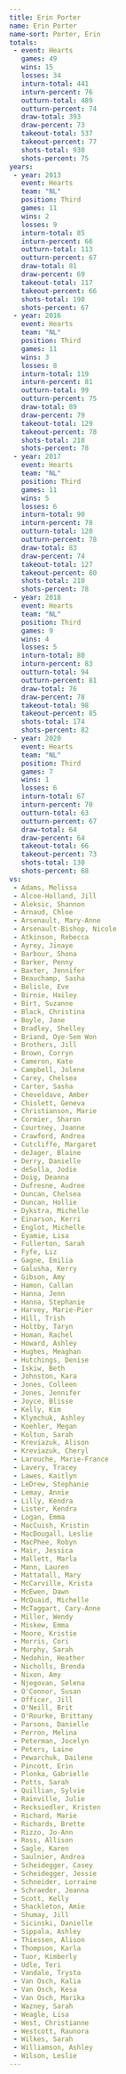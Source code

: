 ```yaml
---
title: Erin Porter
name: Erin Porter
name-sort: Porter, Erin
totals:
 - event: Hearts
   games: 49
   wins: 15
   losses: 34
   inturn-total: 441
   inturn-percent: 76
   outturn-total: 489
   outturn-percent: 74
   draw-total: 393
   draw-percent: 73
   takeout-total: 537
   takeout-percent: 77
   shots-total: 930
   shots-percent: 75
years:
 - year: 2013
   event: Hearts
   team: "NL"
   position: Third
   games: 11
   wins: 2
   losses: 9
   inturn-total: 85
   inturn-percent: 66
   outturn-total: 113
   outturn-percent: 67
   draw-total: 81
   draw-percent: 69
   takeout-total: 117
   takeout-percent: 66
   shots-total: 198
   shots-percent: 67
 - year: 2016
   event: Hearts
   team: "NL"
   position: Third
   games: 11
   wins: 3
   losses: 8
   inturn-total: 119
   inturn-percent: 81
   outturn-total: 99
   outturn-percent: 75
   draw-total: 89
   draw-percent: 79
   takeout-total: 129
   takeout-percent: 78
   shots-total: 218
   shots-percent: 78
 - year: 2017
   event: Hearts
   team: "NL"
   position: Third
   games: 11
   wins: 5
   losses: 6
   inturn-total: 90
   inturn-percent: 78
   outturn-total: 120
   outturn-percent: 78
   draw-total: 83
   draw-percent: 74
   takeout-total: 127
   takeout-percent: 80
   shots-total: 210
   shots-percent: 78
 - year: 2018
   event: Hearts
   team: "NL"
   position: Third
   games: 9
   wins: 4
   losses: 5
   inturn-total: 80
   inturn-percent: 83
   outturn-total: 94
   outturn-percent: 81
   draw-total: 76
   draw-percent: 78
   takeout-total: 98
   takeout-percent: 85
   shots-total: 174
   shots-percent: 82
 - year: 2020
   event: Hearts
   team: "NL"
   position: Third
   games: 7
   wins: 1
   losses: 6
   inturn-total: 67
   inturn-percent: 70
   outturn-total: 63
   outturn-percent: 67
   draw-total: 64
   draw-percent: 64
   takeout-total: 66
   takeout-percent: 73
   shots-total: 130
   shots-percent: 68
vs:
 - Adams, Melissa
 - Alcoe-Holland, Jill
 - Aleksic, Shannon
 - Arnaud, Chloe
 - Arsenault, Mary-Anne
 - Arsenault-Bishop, Nicole
 - Atkinson, Rebecca
 - Ayrey, Jinaye
 - Barbour, Shona
 - Barker, Penny
 - Baxter, Jennifer
 - Beauchamp, Sasha
 - Belisle, Eve
 - Birnie, Hailey
 - Birt, Suzanne
 - Black, Christina
 - Boyle, Jane
 - Bradley, Shelley
 - Briand, Oye-Sem Won
 - Brothers, Jill
 - Brown, Corryn
 - Cameron, Kate
 - Campbell, Jolene
 - Carey, Chelsea
 - Carter, Sasha
 - Cheveldave, Amber
 - Chislett, Geneva
 - Christianson, Marie
 - Cormier, Sharon
 - Courtney, Joanne
 - Crawford, Andrea
 - Cutcliffe, Margaret
 - deJager, Blaine
 - Derry, Danielle
 - deSolla, Jodie
 - Doig, Deanna
 - Dufresne, Audree
 - Duncan, Chelsea
 - Duncan, Hollie
 - Dykstra, Michelle
 - Einarson, Kerri
 - Englot, Michelle
 - Eyamie, Lisa
 - Fullerton, Sarah
 - Fyfe, Liz
 - Gagne, Emilia
 - Galusha, Kerry
 - Gibson, Amy
 - Hamon, Callan
 - Hanna, Jenn
 - Hanna, Stephanie
 - Harvey, Marie-Pier
 - Hill, Trish
 - Holtby, Taryn
 - Homan, Rachel
 - Howard, Ashley
 - Hughes, Meaghan
 - Hutchings, Denise
 - Iskiw, Beth
 - Johnston, Kara
 - Jones, Colleen
 - Jones, Jennifer
 - Joyce, Blisse
 - Kelly, Kim
 - Klymchuk, Ashley
 - Koehler, Megan
 - Koltun, Sarah
 - Kreviazuk, Alison
 - Kreviazuk, Cheryl
 - Larouche, Marie-France
 - Lavery, Tracey
 - Lawes, Kaitlyn
 - LeDrew, Stephanie
 - Lemay, Annie
 - Lilly, Kendra
 - Lister, Kendra
 - Logan, Emma
 - MacCuish, Kristin
 - MacDougall, Leslie
 - MacPhee, Robyn
 - Mair, Jessica
 - Mallett, Marla
 - Mann, Lauren
 - Mattatall, Mary
 - McCarville, Krista
 - McEwen, Dawn
 - McQuaid, Michelle
 - McTaggart, Cary-Anne
 - Miller, Wendy
 - Miskew, Emma
 - Moore, Kristie
 - Morris, Cori
 - Murphy, Sarah
 - Nedohin, Heather
 - Nicholls, Brenda
 - Nixon, Amy
 - Njegovan, Selena
 - O'Connor, Susan
 - Officer, Jill
 - O'Neill, Brit
 - O'Rourke, Brittany
 - Parsons, Danielle
 - Perron, Melina
 - Peterman, Jocelyn
 - Peters, Laine
 - Pewarchuk, Dailene
 - Pincott, Erin
 - Plonka, Gabrielle
 - Potts, Sarah
 - Quillian, Sylvie
 - Rainville, Julie
 - Recksiedler, Kristen
 - Richard, Marie
 - Richards, Brette
 - Rizzo, Jo-Ann
 - Ross, Allison
 - Sagle, Karen
 - Saulnier, Andrea
 - Scheidegger, Casey
 - Scheidegger, Jessie
 - Schneider, Lorraine
 - Schraeder, Jeanna
 - Scott, Kelly
 - Shackleton, Amie
 - Shumay, Jill
 - Sicinski, Danielle
 - Sippala, Ashley
 - Thiessen, Alison
 - Thompson, Karla
 - Tuor, Kimberly
 - Udle, Teri
 - Vandale, Trysta
 - Van Osch, Kalia
 - Van Osch, Kesa
 - Van Osch, Marika
 - Wazney, Sarah
 - Weagle, Lisa
 - West, Christianne
 - Westcott, Raunora
 - Wilkes, Sarah
 - Williamson, Ashley
 - Wilson, Leslie
---
```

